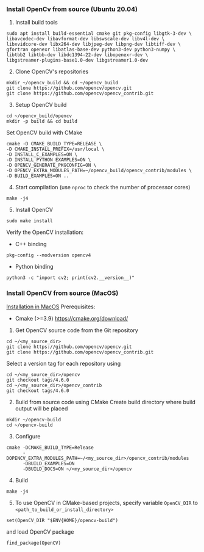 ### Install OpenCv from source (Ubuntu 20.04)
1. Install build tools
```
sudo apt install build-essential cmake git pkg-config libgtk-3-dev \
libavcodec-dev libavformat-dev libswscale-dev libv4l-dev \
libxvidcore-dev libx264-dev libjpeg-dev libpng-dev libtiff-dev \
gfortran openexr libatlas-base-dev python3-dev python3-numpy \
libtbb2 libtbb-dev libdc1394-22-dev libopenexr-dev \
libgstreamer-plugins-base1.0-dev libgstreamer1.0-dev
```
2. Clone OpenCV's repositories
```
mkdir ~/opencv_build && cd ~/opencv_build
git clone https://github.com/opencv/opencv.git
git clone https://github.com/opencv/opencv_contrib.git
```
3. Setup OpenCV build
```
cd ~/opencv_build/opencv
mkdir -p build && cd build
```
Set OpenCV build with CMake
```
cmake -D CMAKE_BUILD_TYPE=RELEASE \
-D CMAKE_INSTALL_PREFIX=/usr/local \
-D INSTALL_C_EXAMPLES=ON \
-D INSTALL_PYTHON_EXAMPLES=ON \
-D OPENCV_GENERATE_PKGCONFIG=ON \
-D OPENCV_EXTRA_MODULES_PATH=~/opencv_build/opencv_contrib/modules \
-D BUILD_EXAMPLES=ON ..
```
4. Start compilation (use `nproc` to check the number of processor cores)
```
make -j4
```
5. Install OpenCV
```
sudo make install
```
Verify the OpenCV installation:
- C++ binding
```
pkg-config --modversion opencv4
```
- Python binding
```
python3 -c "import cv2; print(cv2.__version__)"
```
### Install OpenCV from source (MacOS)
[Installation in MacOS](https://docs.opencv.org/4.x/d0/db2/tutorial_macos_install.html)
Prerequisites:
- Cmake (>=3.9) https://cmake.org/download/

1. Get OpenCV source code from the Git repository
```
cd ~/<my_source_dir>
git clone https://github.com/opencv/opencv.git
git clone https://github.com/opencv/opencv_contrib.git
```
Select a version tag for each repository using
```
cd ~/<my_source_dir>/opencv
git checkout tags/4.6.0
cd ~/<my_source_dir>/opencv_contrib
git checkout tags/4.6.0
```

2. Build from source code using CMake
Create build directory where build output will be placed
```
mkdir ~/opencv-build
cd ~/opencv-build
```

3. Configure 
```
cmake -DCMAKE_BUILD_TYPE=Release 
      -DOPENCV_EXTRA_MODULES_PATH=~/<my_source_dir>/opencv_contrib/modules 
      -DBUILD_EXAMPLES=ON 
      -DBUILD_DOCS=ON ~/<my_source_dir>/opencv
```

4. Build
```
make -j4
```

5. To use OpenCV in CMake-based projects, specify variable ```OpenCV_DIR``` to ```<path_to_build_or_install_directory>```
```
set(OpenCV_DIR "$ENV{HOME}/opencv-build")
```
and load OpenCV package 
```
find_package(OpenCV)
```
